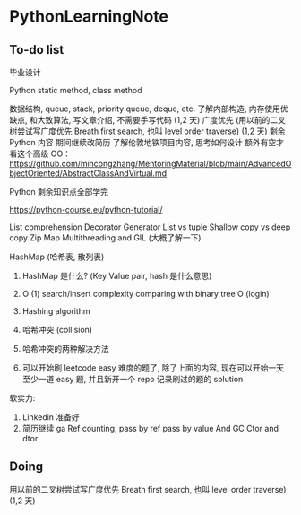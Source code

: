 # PythonLearningNote

## To-do list

毕业设计

Python static method, class method

数据结构, queue, stack, priority queue, deque, etc. 了解内部构造, 内存使用优缺点, 和大致算法, 写文章介绍, 不需要手写代码 (1,2 天)
广度优先 (用以前的二叉树尝试写广度优先 Breath first search, 也叫 level order traverse) (1,2 天)
剩余 Python 内容
期间继续改简历
了解伦敦地铁项目内容, 思考如何设计
额外有空才看这个高级 OO： https://github.com/mincongzhang/MentoringMaterial/blob/main/AdvancedObjectOriented/AbstractClassAndVirtual.md

Python 剩余知识点全部学完

https://python-course.eu/python-tutorial/

List comprehension
Decorator
Generator
List vs tuple
Shallow copy vs deep copy
Zip
Map
Multithreading and GIL (大概了解一下)

HashMap (哈希表, 散列表)
1. HashMap 是什么? (Key Value pair, hash 是什么意思)
2. O (1) search/insert complexity comparing with binary tree O (login)
3. Hashing algorithm
4. 哈希冲突 (collision)
5. 哈希冲突的两种解决方法

6. 可以开始刷 leetcode easy 难度的题了, 除了上面的内容, 现在可以开始一天至少一道 easy 题, 并且新开一个 repo 记录刷过的题的 solution

软实力:
1. Linkedin 准备好
2. 简历继续 ga
Ref counting, pass by ref pass by value
And GC
Ctor and dtor

## Doing 

用以前的二叉树尝试写广度优先 Breath first search, 也叫 level order traverse) (1,2 天)